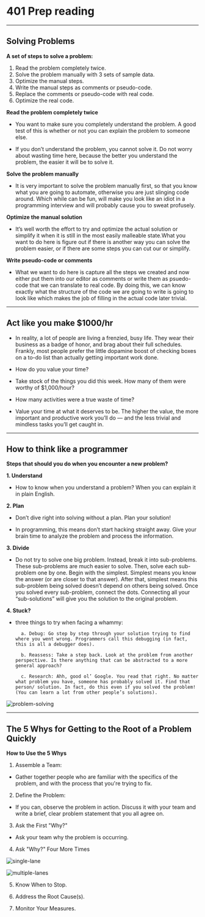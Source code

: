 # 401 Prep reading

---

## Solving Problems

**A set of steps to solve a problem:**

1. Read the problem completely twice.
2. Solve the problem manually with 3 sets of sample data.
3. Optimize the manual steps.
4. Write the manual steps as comments or pseudo-code.
5. Replace the comments or pseudo-code with real code.
6. Optimize the real code.


**Read the problem completely twice**

- You want to make sure you completely understand the problem.  A good test of this is whether or not you can explain the problem to someone else.

- If you don’t understand the problem, you cannot solve it.  Do not worry about wasting time here, because the better you understand the problem, the easier it will be to solve it.


**Solve the problem manually**

- It is very important to solve the problem manually first, so that you know what you are going to automate, otherwise you are just slinging code around.  Which while can be fun, will make you look like an idiot in a programming interview and will probably cause you to sweat profusely.


**Optimize the manual solution**

- It’s well worth the effort to try and optimize the actual solution or simplify it when it is still in the most easily malleable state.What you want to do here is figure out if there is another way you can solve the problem easier, or if there are some steps you can cut our or simplify.


**Write pseudo-code or comments**

- What we want to do here is capture all the steps we created and now either put them into our editor as comments or write them as psuedo-code that we can translate to real code. By doing this, we can know exactly what the structure of the code we are going to write is going to look like which makes the job of filling in the actual code later trivial.

---


## Act like you make $1000/hr

- In reality, a lot of people are living a frenzied, busy life. They wear their business as a badge of honor, and brag about their full schedules. Frankly, most people prefer the little dopamine boost of checking boxes on a to-do list than actually getting important work done.

- How do you value your time?

- Take stock of the things you did this week. How many of them were worthy of $1,000/hour?

- How many activities were a true waste of time?

- Value your time at what it deserves to be. The higher the value, the more important and productive work you’ll do — and the less trivial and mindless tasks you’ll get caught in.

---

## How to think like a programmer

**Steps that should you do when you encounter a new problem?**


**1. Understand**

- How to know when you understand a problem? When you can explain it in plain English.


**2. Plan**

- Don’t dive right into solving without a plan. Plan your solution!

- In programming, this means don’t start hacking straight away. Give your brain time to analyze the problem and process the information.


**3. Divide**

- Do not try to solve one big problem. Instead, break it into sub-problems. These sub-problems are much easier to solve. Then, solve each sub-problem one by one. Begin with the simplest. Simplest means you know the answer (or are closer to that answer). After that, simplest means this sub-problem being solved doesn’t depend on others being solved. Once you solved every sub-problem, connect the dots. Connecting all your “sub-solutions” will give you the solution to the original problem.


**4. Stuck?**

- three things to try when facing a whammy:

        a. Debug: Go step by step through your solution trying to find where you went wrong. Programmers call this debugging (in fact, this is all a debugger does).

        b. Reassess: Take a step back. Look at the problem from another perspective. Is there anything that can be abstracted to a more general approach?

        c. Research: Ahh, good ol’ Google. You read that right. No matter what problem you have, someone has probably solved it. Find that person/ solution. In fact, do this even if you solved the problem! (You can learn a lot from other people’s solutions).



![problem-solving](https://cdn-coaea.nitrocdn.com/LkqOQMbDiHihsFFnClEAlvXEXmXwGgNX/assets/static/optimized/transportfutures.institute/wp-content/uploads/2019/07/acf61e6e556e39a1475f64124d096acc.ideal_image.png)


---


## The 5 Whys for Getting to the Root of a Problem Quickly

**How to Use the 5 Whys**

1. Assemble a Team:

- Gather together people who are familiar with the specifics of the problem, and with the process that you're trying to fix.

2. Define the Problem:

- If you can, observe the problem in action. Discuss it with your team and write a brief, clear problem statement that you all agree on.

3. Ask the First "Why?"

- Ask your team why the problem is occurring.

4. Ask "Why?" Four More Times

![single-lane](https://www.mindtools.com/media/Diagrams/5_Whys_Figure_1_Single_Lane.jpg)

![multiple-lanes](https://www.mindtools.com/media/Diagrams/5_Whys_Figure_2_multiple_lanes.jpg)


5. Know When to Stop.

6. Address the Root Cause(s).

7. Monitor Your Measures.


